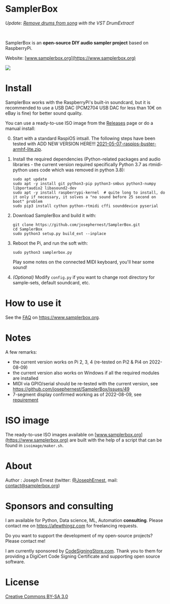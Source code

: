 # SamplerBox

*Update: [Remove drums from song](https://www.yellownoiseaudio.com) with the VST DrumExtract!*

&nbsp;

SamplerBox is an **open-source DIY audio sampler project** based on RaspberryPi.

Website: [www.samplerbox.org](https://www.samplerbox.org)

[![](https://gget.it/flurexml/1.jpg)](https://www.youtube.com/watch?v=yz7GZ8YOjTw)

# Install

SamplerBox works with the RaspberryPi's built-in soundcard, but it is recommended to use a USB DAC (PCM2704 USB DAC for less than 10€ on eBay is fine) for better sound quality. 

You can use a ready-to-use ISO image from the [Releases](https://github.com/josephernest/SamplerBox/releases) page or do a manual install:

0. Start with a standard RaspiOS intsall. The following steps have been tested with ADD NEW VERSION HERE!!! [2021-05-07-raspios-buster-armhf-lite.zip](https://downloads.raspberrypi.org/raspios_lite_armhf/images/raspios_lite_armhf-2021-05-28/2021-05-07-raspios-buster-armhf-lite.zip).

1. Install the required dependencies (Python-related packages and audio libraries - the current version required specifically Python 3.7 as rtmidi-python uses code which was removed in python 3.8):

    ~~~
    sudo apt update
    sudo apt -y install git python3-pip python3-smbus python3-numpy libportaudio2 libasound2-dev
    sudo apt -y install raspberrypi-kernel  # quite long to install, do it only if necessary, it solves a "no sound before 25 second on boot" problem
    sudo pip3 install cython python-rtmidi cffi sounddevice pyserial
    ~~~
    
2. Download SamplerBox and build it with:

    ~~~
    git clone https://github.com/josephernest/SamplerBox.git
    cd SamplerBox
    sudo python3 setup.py build_ext --inplace
    ~~~

3. Reboot the Pi, and run the soft with: 
    
    ~~~
    sudo python3 samplerbox.py
    ~~~

    Play some notes on the connected MIDI keyboard, you'll hear some sound!

4. *(Optional)*  Modify `config.py` if you want to change root directory for sample-sets, default soundcard, etc.


# How to use it

See the [FAQ](https://www.samplerbox.org/faq) on https://www.samplerbox.org.

# Notes

A few remarks:

* the current version works on Pi 2, 3, 4 (re-tested on Pi2 & Pi4 on 2022-08-09)
* the current version also works on Windows if all the required modules are installed
* MIDI via GPIO/serial should be re-tested with the current version, see https://github.com/josephernest/SamplerBox/issues/49
* 7-segment display confirmed working as of 2022-08-09, see [requirement](https://github.com/josephernest/SamplerBox/blob/916ae0a5504b0ce757d89e2ece4c65efb60b6d91/samplerbox.py#L361)

# ISO image

The ready-to-use ISO images available on [www.samplerbox.org](https://www.samplerbox.org) are built with the help of a script that can be found in `isoimage/maker.sh`.

# About

Author : Joseph Ernest (twitter: [@JosephErnest](https:/twitter.com/JosephErnest), mail: [contact@samplerbox.org](mailto:contact@samplerbox.org))

# Sponsors and consulting

I am available for Python, Data science, ML, Automation **consulting**. Please contact me on https://afewthingz.com for freelancing requests.

Do you want to support the development of my open-source projects? Please contact me!

I am currently sponsored by [CodeSigningStore.com](https://codesigningstore.com). Thank you to them for providing a DigiCert Code Signing Certificate and supporting open source software.

# License

[Creative Commons BY-SA 3.0](https://creativecommons.org/licenses/by-sa/3.0/)
